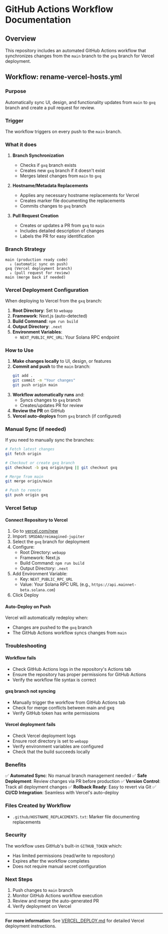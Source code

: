 # GitHub Actions Workflow Documentation

## Overview

This repository includes an automated GitHub Actions workflow that synchronizes changes from the `main` branch to the `gxq` branch for Vercel deployment.

## Workflow: rename-vercel-hosts.yml

### Purpose
Automatically sync UI, design, and functionality updates from `main` to `gxq` branch and create a pull request for review.

### Trigger
The workflow triggers on every push to the `main` branch.

### What it does

1. **Branch Synchronization**
   - Checks if `gxq` branch exists
   - Creates new `gxq` branch if it doesn't exist
   - Merges latest changes from `main` to `gxq`

2. **Hostname/Metadata Replacements**
   - Applies any necessary hostname replacements for Vercel
   - Creates marker file documenting the replacements
   - Commits changes to `gxq` branch

3. **Pull Request Creation**
   - Creates or updates a PR from `gxq` to `main`
   - Includes detailed description of changes
   - Labels the PR for easy identification

### Branch Strategy

```
main (production ready code)
  ↓ (automatic sync on push)
gxq (Vercel deployment branch)
  ↓ (pull request for review)
main (merge back if needed)
```

### Vercel Deployment Configuration

When deploying to Vercel from the `gxq` branch:

1. **Root Directory**: Set to `webapp`
2. **Framework**: Next.js (auto-detected)
3. **Build Command**: `npm run build`
4. **Output Directory**: `.next`
5. **Environment Variables**:
   - `NEXT_PUBLIC_RPC_URL`: Your Solana RPC endpoint

### How to Use

1. **Make changes locally** to UI, design, or features
2. **Commit and push** to the `main` branch:
   ```bash
   git add .
   git commit -m "Your changes"
   git push origin main
   ```
3. **Workflow automatically runs** and:
   - Syncs changes to `gxq` branch
   - Creates/updates PR for review
4. **Review the PR** on GitHub
5. **Vercel auto-deploys** from `gxq` branch (if configured)

### Manual Sync (if needed)

If you need to manually sync the branches:

```bash
# Fetch latest changes
git fetch origin

# Checkout or create gxq branch
git checkout -b gxq origin/gxq || git checkout gxq

# Merge from main
git merge origin/main

# Push to remote
git push origin gxq
```

### Vercel Setup

#### Connect Repository to Vercel

1. Go to [vercel.com/new](https://vercel.com/new)
2. Import: `SMSDAO/reimagined-jupiter`
3. Select the `gxq` branch for deployment
4. Configure:
   - Root Directory: `webapp`
   - Framework: Next.js
   - Build Command: `npm run build`
   - Output Directory: `.next`
5. Add Environment Variable:
   - Key: `NEXT_PUBLIC_RPC_URL`
   - Value: Your Solana RPC URL (e.g., `https://api.mainnet-beta.solana.com`)
6. Click Deploy

#### Auto-Deploy on Push

Vercel will automatically redeploy when:
- Changes are pushed to the `gxq` branch
- The GitHub Actions workflow syncs changes from `main`

### Troubleshooting

#### Workflow fails
- Check GitHub Actions logs in the repository's Actions tab
- Ensure the repository has proper permissions for GitHub Actions
- Verify the workflow file syntax is correct

#### gxq branch not syncing
- Manually trigger the workflow from GitHub Actions tab
- Check for merge conflicts between main and gxq
- Verify GitHub token has write permissions

#### Vercel deployment fails
- Check Vercel deployment logs
- Ensure root directory is set to `webapp`
- Verify environment variables are configured
- Check that the build succeeds locally

### Benefits

✅ **Automated Sync**: No manual branch management needed
✅ **Safe Deployment**: Review changes via PR before production
✅ **Version Control**: Track all deployment changes
✅ **Rollback Ready**: Easy to revert via Git
✅ **CI/CD Integration**: Seamless with Vercel's auto-deploy

### Files Created by Workflow

- `.github/HOSTNAME_REPLACEMENTS.txt`: Marker file documenting replacements

### Security

The workflow uses GitHub's built-in `GITHUB_TOKEN` which:
- Has limited permissions (read/write to repository)
- Expires after the workflow completes
- Does not require manual secret configuration

### Next Steps

1. Push changes to `main` branch
2. Monitor GitHub Actions workflow execution
3. Review and merge the auto-generated PR
4. Verify deployment on Vercel

---

**For more information**: See [VERCEL_DEPLOY.md](../VERCEL_DEPLOY.md) for detailed Vercel deployment instructions.
